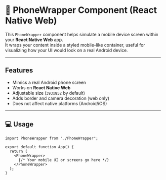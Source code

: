 # 📱 PhoneWrapper Component (React Native Web)

This `PhoneWrapper` component helps simulate a mobile device screen within your **React Native Web** app.  
It wraps your content inside a styled mobile-like container, useful for visualizing how your UI would look on a real Android device.

---

## Features

- Mimics a real Android phone screen
- Works on **React Native Web**
- Adjustable size (`393x852` by default)
- Adds border and camera decoration (web only)
- Does not affect native platforms (Android/iOS)

---

## 💻 Usage

```tsx
import PhoneWrapper from "./PhoneWrapper";

export default function App() {
  return (
    <PhoneWrapper>
      {/* Your mobile UI or screens go here */}
    </PhoneWrapper>
  );
}
